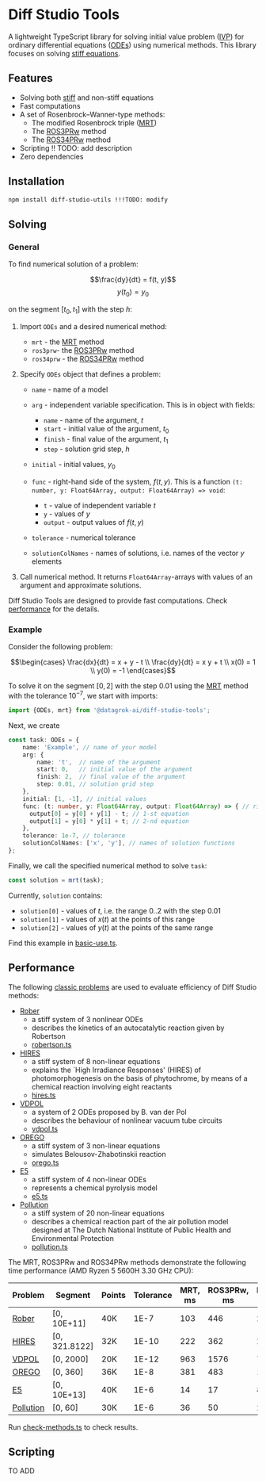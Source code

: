 # Diff Studio Tools

A lightweight TypeScript library for solving initial value problem ([IVP](https://en.wikipedia.org/wiki/Initial_value_problem)) for ordinary differential equations ([ODEs](https://en.wikipedia.org/wiki/Ordinary_differential_equation)) using numerical methods. This library focuses on solving [stiff equations](https://en.wikipedia.org/wiki/Stiff_equation).

## Features

* Solving both [stiff](https://en.wikipedia.org/wiki/Stiff_equation) and non-stiff equations
* Fast computations
* A set of Rosenbrock–Wanner-type methods:
  * The modified Rosenbrock triple ([MRT](https://doi.org/10.1137/S1064827594276424))
  * The [ROS3PRw](https://doi.org/10.1016/j.cam.2015.03.010) method
  * The [ROS34PRw](https://doi.org/10.1016/j.cam.2015.03.010) method
* Scripting !! TODO: add description
* Zero dependencies

## Installation

```bash
npm install diff-studio-utils !!!TODO: modify
```

## Solving

### General

To find numerical solution of a problem:

$$\frac{dy}{dt} = f(t, y)$$
$$y(t_{0}) = y_0$$

on the segment $[t_0, t_1]$ with the step $h$:

1. Import `ODEs` and a desired numerical method:

   * `mrt` - the [MRT](https://doi.org/10.1137/S1064827594276424) method
   * `ros3prw`- the [ROS3PRw](https://doi.org/10.1016/j.cam.2015.03.010) method
   * `ros34prw` - the [ROS34PRw](https://doi.org/10.1016/j.cam.2015.03.010) method

2. Specify `ODEs` object that defines a problem:

   * `name` - name of a model
   * `arg` - independent variable specification. This is in object with fields:
     * `name` - name of the argument, $t$
     * `start` - initial value of the argument, $t_0$
     * `finish` - final value of the argument, $t_1$
     * `step` - solution grid step, $h$
   * `initial` - initial values, $y_0$
   * `func` - right-hand side of the system, $f(t, y)$. This is a function `(t: number, y: Float64Array, output: Float64Array) => void`:
     * `t` - value of independent variable $t$
     * `y` - values of $y$
     * `output` - output values of $f(t, y)$

   * `tolerance` - numerical tolerance
   * `solutionColNames` - names of solutions, i.e. names of the vector $y$ elements

3. Call numerical method. It returns `Float64Array`-arrays with values of an argument and approximate solutions.

Diff Studio Tools are designed to provide fast computations. Check [performance](#performance) for the details.

### Example

Consider the following problem:

$$\begin{cases}
\frac{dx}{dt} = x + y - t \\
\frac{dy}{dt} = x y + t \\
x(0) = 1 \\
y(0) = -1
\end{cases}$$

To solve it on the segment $[0, 2]$ with the step $0.01$ using the [MRT](https://doi.org/10.1137/S1064827594276424) method with the tolerance $10^{-7}$, we start with imports:

```typescript
import {ODEs, mrt} from '@datagrok-ai/diff-studio-tools';
```

Next, we create

```typescript
const task: ODEs = {
    name: 'Example', // name of your model
    arg: {
        name: 't',  // name of the argument
        start: 0,   // initial value of the argument
        finish: 2,  // final value of the argument
        step: 0.01, // solution grid step
    },
    initial: [1, -1], // initial values
    func: (t: number, y: Float64Array, output: Float64Array) => { // right-hand side of the system
      output[0] = y[0] + y[1] - t; // 1-st equation
      output[1] = y[0] * y[1] + t; // 2-nd equation
    },
    tolerance: 1e-7, // tolerance
    solutionColNames: ['x', 'y'], // names of solution functions
};
```

Finally, we call the specified numerical method to solve `task`:

```typescript
const solution = mrt(task);
```

Currently, `solution` contains:

* `solution[0]` - values of $t$, i.e. the range $0..2$ with the step $0.01$
* `solution[1]` - values of $x(t)$ at the points of this range
* `solution[2]` - values of $y(t)$ at the points of the same range

Find this example in [basic-use.ts](./src/examples/basic-use.ts).

## Performance

The following [classic problems](https://archimede.uniba.it/~testset/testsetivpsolvers/?page_id=26#ODE) are used to evaluate efficiency of Diff Studio methods:

* [Rober](https://archimede.uniba.it/~testset/report/rober.pdf)
  * a stiff system of 3 nonlinear ODEs
  * describes the kinetics of an autocatalytic reaction given by Robertson
  * [robertson.ts](./src/examples/robertson.ts)
* [HIRES](https://archimede.uniba.it/~testset/report/hires.pdf)
  * a stiff system of 8 non-linear equations
  * explains the `High Irradiance Responses' (HIRES) of photomorphogenesis on the basis of phytochrome, by means of a chemical reaction   involving eight reactants
  * [hires.ts](./src/examples/hires.ts)
* [VDPOL](https://archimede.uniba.it/~testset/report/vdpol.pdf)
  * a system of 2 ODEs proposed by B. van der Pol
  * describes the behaviour of nonlinear vacuum tube circuits
  * [vdpol.ts](./src/examples/vdpol.ts)
* [OREGO](https://archimede.uniba.it/~testset/report/orego.pdf)
  * a stiff system of 3 non-linear equations
  * simulates Belousov-Zhabotinskii reaction
  * [orego.ts](./src/examples/orego.ts)
* [E5](https://archimede.uniba.it/~testset/report/e5.pdf)
  * a stiff system of 4 non-linear ODEs
  * represents a chemical pyrolysis model
  * [e5.ts](./src/examples/e5.ts)
* [Pollution](https://archimede.uniba.it/~testset/report/pollu.pdf)
  * a stiff system of 20 non-linear equations
  * describes a chemical reaction part of the air pollution model designed at The Dutch National Institute of Public Health and Environmental Protection
  * [pollution.ts](./src/examples/pollution.ts)

The MRT, ROS3PRw and ROS34PRw methods demonstrate the following time performance (AMD Ryzen 5 5600H 3.30 GHz CPU):

|Problem|Segment|Points|Tolerance|MRT, ms|ROS3PRw, ms|ROS34PRw, ms|
|-|-|-|-|-|-|-|
|[Rober](https://archimede.uniba.it/~testset/report/rober.pdf)|[0, 10E+11]|40K|1E-7|103|446|285|
|[HIRES](https://archimede.uniba.it/~testset/report/hires.pdf)|[0, 321.8122]|32K|1E-10|222|362|215|
|[VDPOL](https://archimede.uniba.it/~testset/report/vdpol.pdf)|[0, 2000]|20K|1E-12|963|1576|760|
|[OREGO](https://archimede.uniba.it/~testset/report/orego.pdf)|[0, 360]|36K|1E-8|381|483|199|
|[E5](https://archimede.uniba.it/~testset/report/e5.pdf)|[0, 10E+13]|40K|1E-6|14|17|8|
|[Pollution](https://archimede.uniba.it/~testset/report/pollu.pdf)|[0, 60]|30K|1E-6|36|50|23|

Run [check-methods.ts](./src/examples/check-methods.ts) to check results.

## Scripting

TO ADD
